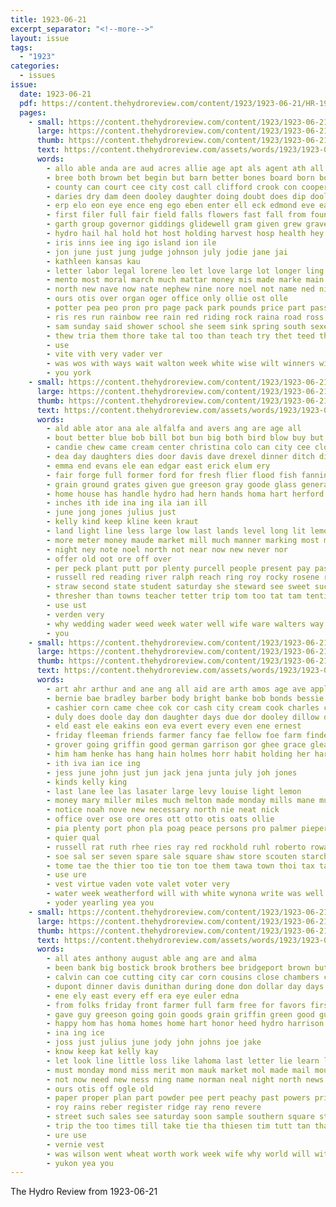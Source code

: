 ```yaml
---
title: 1923-06-21
excerpt_separator: "<!--more-->"
layout: issue
tags:
  - "1923"
categories:
  - issues
issue:
  date: 1923-06-21
  pdf: https://content.thehydroreview.com/content/1923/1923-06-21/HR-1923-06-21.pdf
  pages:
    - small: https://content.thehydroreview.com/content/1923/1923-06-21/small/HR-1923-06-21-01.jpg
      large: https://content.thehydroreview.com/content/1923/1923-06-21/large/HR-1923-06-21-01.jpg
      thumb: https://content.thehydroreview.com/content/1923/1923-06-21/thumbnails/HR-1923-06-21-01.jpg
      text: https://content.thehydroreview.com/assets/words/1923/1923-06-21/HR-1923-06-21-01.txt
      words:
        - allo able anda are aud acres allie age apt als agent ath all alexander ang arn arbes axe avery and ali arm ask
        - bree both brown bet begin but barn better bones board born bows brought bota boo bridgeport beat bar brower boys bea bas beach bean bostic bassler ball
        - county can court cee city cost call clifford crook con cooper custer comes caddo carol cream corner cot close change croy clinton coy carly case citizen cake cody
        - daries dry dam deen dooley daughter doing doubt does dip dool davis day den during diny
        - erp elo eon eye ence eng ego eben enter ell eck edmond eve early
        - first filer full fair field falls flowers fast fall from found falling farm fruit fill for farmer friday fell flesh former foree fam
        - garth group governor giddings glidewell gram given grew grave gulick games game gray good
        - hydro hail hal hold hot host holding harvest hosp health hey had hicks hada hatt hol held hume house housekeeper has home hand heart her hour him hatfield hinton hero
        - iris inns iee ing igo island ion ile
        - jon june just jung judge johnson july jodie jane jai
        - kathleen kansas kau
        - letter labor legal lorene leo let love large lot longer ling last little lay lave lucile life lawn long low
        - mento most moral march much mattar money mis made marke main mone might mor miles miss mamie mers market mckee more men manner
        - north new nave now nate nephew nine nore noel not name ned night numbers
        - ours otis over organ oger office only ollie ost olle
        - potter pea peo pron pro page pack park pounds price part pass penny poe present per phillip peaches player pai par poli patek peers pleasant pay pruitt
        - ris res run rainbow ree rain red riding rock raina road ross record rost rua
        - sam sunday said shower school she seem sink spring south sexe starkweather saw seems stack store sun star show sale sack sad strength six soe sugar saye sata sattar sick seat saturday sem sever sweet summer stage straw sweat shall savage sit secret swing see sons son such seate
        - thew tria them thore take tal too than teach try thet teed the thousand thing thi tune tol tape tina thay tak then ten turin thacker teem town taken test tow track thy ton theo
        - use
        - vite vith very vader ver
        - was wos with ways wait walton week white wise wilt winners will while wheat weather wit wife wat why wan way work willing wiss
        - you york
    - small: https://content.thehydroreview.com/content/1923/1923-06-21/small/HR-1923-06-21-02.jpg
      large: https://content.thehydroreview.com/content/1923/1923-06-21/large/HR-1923-06-21-02.jpg
      thumb: https://content.thehydroreview.com/content/1923/1923-06-21/thumbnails/HR-1923-06-21-02.jpg
      text: https://content.thehydroreview.com/assets/words/1923/1923-06-21/HR-1923-06-21-02.txt
      words:
        - ald able ator ana ale alfalfa and avers ang are age all
        - bout better blue bob bill bot bun big both bird blow buy but bentley been best breath bros
        - candie chew came cream center christina colo can city cee close cash custer cox cora chaff come county cooper call cutting cook
        - dea day daughters dies door davis dave drexel dinner ditch die during date dark dia due
        - emma end evans ele ean edgar east erick elum ery
        - fair forge full former ford for fresh flier flood fish fanning first field face few from
        - grain ground grates given gue greeson gray goode glass general griffin
        - home house has handle hydro had hern hands homa hart herford harrel homer hick hafer how her harness harvest high
        - inches ith ide ina ing ila ian ill
        - june jong jones julius just
        - kelly kind keep kline keen kraut
        - land light line less large low last lands level long lit lemons lam lower
        - more meter money maude market mill much manner marking most many meas margaret miss must miu mond mer
        - night ney note noel north not near now new never nor
        - offer old oot ore off over
        - per peck plant putt por plenty purcell people present pay past plas palme phoenix point part
        - russell red reading river ralph reach ring roy rocky rosene rivers run
        - straw second state student saturday she steward see sweet such serle sells study stand seed siege scott suit save sutton shown service six summer star sunday sayre sit ser supply still smith school spencer show south size seal samples
        - thresher than towns teacher tetter trip tom too tat tam tention take ted tie times the then ton them town thro title tha
        - use ust
        - verden very
        - why wedding wader weed week water well wife ware walters way weight wal was with west will weatherford whitebread wes waller walton waters work
        - you
    - small: https://content.thehydroreview.com/content/1923/1923-06-21/small/HR-1923-06-21-03.jpg
      large: https://content.thehydroreview.com/content/1923/1923-06-21/large/HR-1923-06-21-03.jpg
      thumb: https://content.thehydroreview.com/content/1923/1923-06-21/thumbnails/HR-1923-06-21-03.jpg
      text: https://content.thehydroreview.com/assets/words/1923/1923-06-21/HR-1923-06-21-03.txt
      words:
        - art ahr arthur and ane ang all aid are arth amos age ave applewhite acord arm alling
        - bernie bae bradley barber body bright banke bob bonds bessie business board buggy ballot bing ban burk bank byron bull beek bear
        - cashier corn came chee cok cor cash city cream cook charles cler come colo cedar che chas cara can cox county colorado claude collins chronic cade coon cone cos ceo carver caddo clerk court call
        - duly does doole day don daughter days due dor dooley dillow dool dees delta dene domes dat duel drees
        - eld east ele eakins eon eva evert every even ene ernest
        - friday fleeman friends farmer fancy fae fellow foe farm finder follo from fost first fleta for felton feo fry forth fey frank full falls force fret
        - grover going griffin good german garrison gor ghee grace gleason george game
        - him ham henke has hang hain holmes horr habit holding her hart hastey hydro hoard hinton house hatfield herndon har hae hesse had health home herbert helen harvest hands
        - ith iva ian ice ing
        - jess june john just jun jack jena junta july joh jones
        - kinds kelly king
        - last lane lee las lasater large levy louise light lemon
        - money mary miller miles much melton made monday mills mane mules miss moss mise may madeline mcfarlin
        - notice noah nove new necessary north nie neat nick
        - office over ose ore ores ott otto otis oats ollie
        - pia plenty port phon pla poag peace persons pro palmer pieper pope poage payment pleasant per potter post pen pie pitz peat pound power prosper past president pears pitzer poe plant pay peaches pate present pretty
        - quier qual
        - russell rat ruth rhee ries ray red rockhold ruhl roberto rowan roosa rate res roy ree robertson
        - soe sal ser seven spare sale square shaw store scouten starch sae set six stamp stolen sie small season sup sell scarth streets sun shade sunday spain see school suman seen sum street saturday special said sales sey shall state side scott
        - tome tae the thier too tie ton toe them tawa town thoi tax takes tino ten tana tain thousand tor tha taken thele treat triplett tate tio
        - use ure
        - vest virtue vaden vote valet voter very
        - water week weatherford will with white wynona write was well welcome worth wheat wife working west wide work walton wright
        - yoder yearling yea you
    - small: https://content.thehydroreview.com/content/1923/1923-06-21/small/HR-1923-06-21-04.jpg
      large: https://content.thehydroreview.com/content/1923/1923-06-21/large/HR-1923-06-21-04.jpg
      thumb: https://content.thehydroreview.com/content/1923/1923-06-21/thumbnails/HR-1923-06-21-04.jpg
      text: https://content.thehydroreview.com/assets/words/1923/1923-06-21/HR-1923-06-21-04.txt
      words:
        - all ates anthony august able ang are and alma
        - been bank big bostick brook brothers bee bridgeport brown but bin buy bars blanchard
        - calvin can coe cutting city car corn cousins close chambers cake cope clyde counter carry cream cor call cai cheap cash come
        - dupont dinner davis dunithan during done don dollar day days due doing daughter
        - ene ely east every eff era eye euler edna
        - from folks friday front farmer full farm free for favors first felt fail friends
        - gave guy greeson going goin goods grain griffin green good guest games
        - happy hom has homa homes home hart honor heed hydro harrison herdon hold hope heen hour harvest hardware hatfield henke her hinton him
        - ina ing ice
        - joss just julius june jody john johns joe jake
        - know keep kat kelly kay
        - let look line little loss like lahoma last letter lie learn late longer
        - must monday mond miss merit mon mauk market mol made mail mount may measles mill monda mills mee many more moth marsh musty much means man mons main
        - not now need new ness ning name norman neal night north news
        - ours otis off ogle old
        - paper proper plan part powder pee pert peachy past powers price pitzer payment pay princess plain pam
        - roy rains reber register ridge ray reno revere
        - street such sales see saturday soon sample southern square stack soo sunda state simmons star show store sell supply shown shanks ship seed staple son sim service sant short stich sunday shelton smith save
        - trip the too times till take tie tha thiesen tim tutt tan than ten test taylor them
        - ure use
        - vernie vest
        - was wilson went wheat worth work week wife why world will with warm want while weather wien way wil wait win warning winchester
        - yukon yea you
---
```


The Hydro Review from 1923-06-21

<!--more-->

